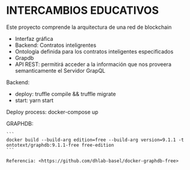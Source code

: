 # INTERCAMBIOS EDUCATIVOS


Este proyecto comprende la arquitectura de una red de blockchain

- Interfaz gráfica
- Backend: Contratos inteligrentes
- Ontología definida para los contratos inteligentes especificados
- Grapdb
- API REST: permitirá acceder a la información que nos proveera semanticamente el Servidor GrapQL

Backend:
  - deploy:
    truffle compile && truffle migrate
  - start:
    yarn start

Deploy process:
   docker-compose up

GRAPHDB:

    ```
    docker build --build-arg edition=free --build-arg version=9.1.1 -t ontotext/graphdb:9.1.1-free free-edition
    ```

    Referencia: <https://github.com/dhlab-basel/docker-graphdb-free>

